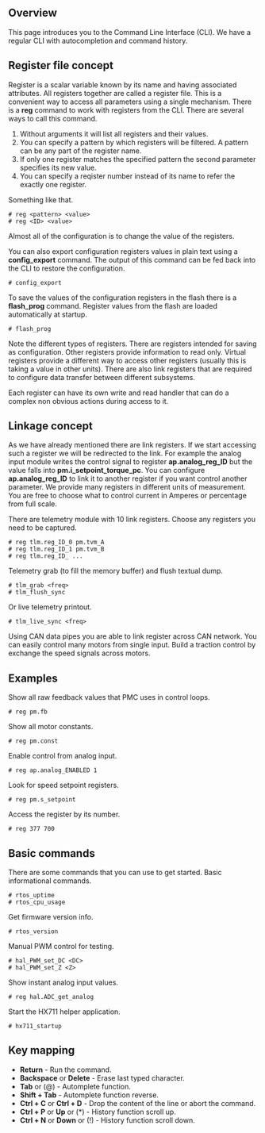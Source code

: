 ## Overview

This page introduces you to the Command Line Interface (CLI). We have a regular
CLI with autocompletion and command history.

## Register file concept

Register is a scalar variable known by its name and having associated
attributes. All registers together are called a register file. This is a
convenient way to access all parameters using a single mechanism. There is a
**reg** command to work with registers from the CLI. There are several ways to
call this command.

1. Without arguments it will list all registers and their values.
2. You can specify a pattern by which registers will be filtered. A pattern can
   be any part of the register name.
3. If only one register matches the specified pattern the second parameter
   specifies its new value.
4. You can specify a reqister number instead of its name to refer the exactly
   one register.

Something like that.

	# reg <pattern> <value>
	# reg <ID> <value>

Almost all of the configuration is to change the value of the registers.

You can also export configuration registers values in plain text using a
**config_export** command. The output of this command can be fed back into the
CLI to restore the configuration.

	# config_export

To save the values of the configuration registers in the flash there is a
**flash_prog** command. Register values from the flash are loaded automatically
at startup.

	# flash_prog

Note the different types of registers. There are registers intended for saving
as configuration. Other registers provide information to read only. Virtual
registers provide a different way to access other registers (usually this is
taking a value in other units). There are also link registers that are required
to configure data transfer between different subsystems.

Each register can have its own write and read handler that can do a complex non
obvious actions during access to it.

## Linkage concept

As we have already mentioned there are link registers. If we start accessing
such a register we will be redirected to the link. For example the analog input
module writes the control signal to register **ap.analog_reg_ID** but the value
falls into **pm.i_setpoint_torque_pc**. You can configure **ap.analog_reg_ID**
to link it to another register if you want control another parameter. We
provide many registers in different units of measurement. You are free to
choose what to control current in Amperes or percentage from full scale.

There are telemetry module with 10 link registers. Choose any registers you
need to be captured.

	# reg tlm.reg_ID_0 pm.tvm_A
	# reg tlm.reg_ID_1 pm.tvm_B
	# reg tlm.reg_ID_ ...

Telemetry grab (to fill the memory buffer) and flush textual dump.

	# tlm_grab <freq>
	# tlm_flush_sync

Or live telemetry printout.

	# tlm_live_sync <freq>

Using CAN data pipes you are able to link register across CAN network. You can
easily control many motors from single input. Build a traction control by
exchange the speed signals across motors.

## Examples

Show all raw feedback values that PMC uses in control loops.

	# reg pm.fb

Show all motor constants.

	# reg pm.const

Enable control from analog input.

	# reg ap.analog_ENABLED 1

Look for speed setpoint registers.

	# reg pm.s_setpoint

Access the register by its number.

	# reg 377 700

## Basic commands

There are some commands that you can use to get started. Basic informational
commands.

	# rtos_uptime
	# rtos_cpu_usage

Get firmware version info.

	# rtos_version

Manual PWM control for testing.

	# hal_PWM_set_DC <DC>
	# hal_PWM_set_Z <Z>

Show instant analog input values.

	# reg hal.ADC_get_analog

Start the HX711 helper application.

	# hx711_startup

## Key mapping

* **Return** - Run the command.
* **Backspace** or **Delete** - Erase last typed character.
* **Tab** or (@) - Automplete function.
* **Shift + Tab** - Automplete function reverse.
* **Ctrl + C** or **Ctrl + D** - Drop the content of the line or abort the command.
* **Ctrl + P** or **Up** or (\*) - History function scroll up.
* **Ctrl + N** or **Down** or (!) - History function scroll down.

